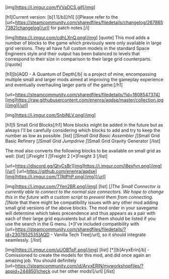 [img]https://i.imgur.com/fVVaDCS.gif[/img]

[h1]Current version: [b]1.1[/b][/h1]
[i]Please refer to the [url=https://steamcommunity.com/sharedfiles/filedetails/changelog/2678657382]changelog[/url] for patch notes.[/i]

[img]https://i.imgur.com/cdhLXnQ.png[/img]
[quote]
This mod adds a number of blocks to the game which previously were only available in large grid versions. They all have full custom models in the standard Space Engineers style and their output has been balanced to levels that correspond to their size in comparison to their large grid counterparts.
[/quote]

[h1][b]AQD - A Quantum of Depth[/b] is a project of mine, encompassing multiple small and larger mods aimed at improving the gameplay experience and eventually overhauling larger parts of the game:[/h1]

[url=https://steamcommunity.com/sharedfiles/filedetails/?id=1808547374][img]https://raw.githubusercontent.com/enenra/aqdse/master/collection.jpg[/img][/url]

[img]https://i.imgur.com/5nbiNLV.png[/img]

[h1]5 Small Grid Blocks[/h1]
More blocks might be added in the future but as always I'll be carefully considering which blocks to add and try to keep the number as low as possible.
[list]
[*]Small Grid Basic Assembler
[*]Small Grid Basic Refinery
[*]Small Grid Jumpdrive
[*]Small Grid Gravity Generator
[/list]

The mod also converts the following blocks to be available on small grid as well:
[list]
[*]Freight 1
[*]Freight 2
[*]Freight 3
[/list]

[url=https://discord.gg/QtyCsBr][img]https://i.imgur.com/l8exfyn.png[/img][/url]
[url=https://github.com/enenra/aqdse][img]https://i.imgur.com/T7AtPhP.png[/img][/url]

[img]https://i.imgur.com/7Yen2BR.png[/img]
[list]
[*]The Small Connector is currently able to connect to the normal size connectors. We hope to change this in the future with a custom script to prevent them from connecting.
[*]Note that there might be compatibility issues with any other mod adding small grid versions of the above blocks. The mod order in your savegame will determine which takes precendence and thus appears as a pair with each of their large grid equivalents but all of them should be listed if you use the search in the G menu.
[*]I've included compatibility with [url=https://steamcommunity.com/sharedfiles/filedetails/?id=2307652535]AQD - Vanilla Tech Tree[/url], so it should integrate seamlessly.
[/list]

[img]https://i.imgur.com/uUOBTpF.png[/img]
[list]
[*][b]AryxErin[/b] - Comissioned to create the models for this mod, and did once again an amazing job. You should definitely [url=https://steamcommunity.com/id/AryxERIN/myworkshopfiles/?appid=244850]check out her other mods![/url]
[/list]
